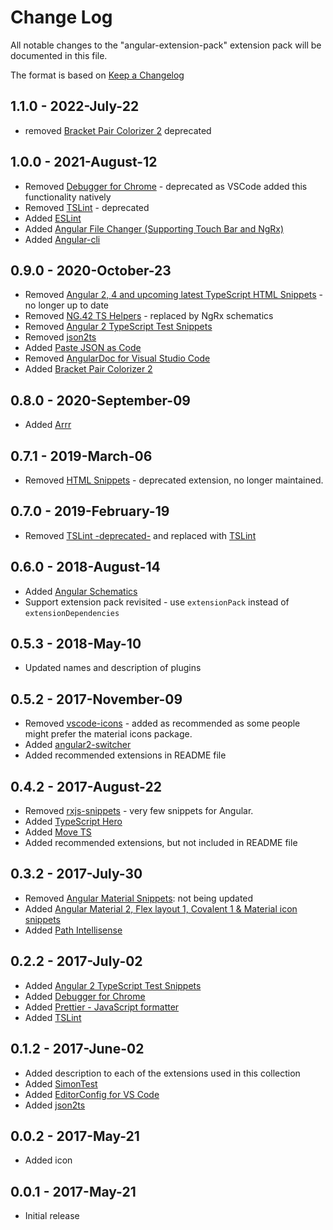 # Change Log
All notable changes to the "angular-extension-pack" extension pack will be documented in this file.

The format is based on [Keep a Changelog](http://keepachangelog.com/en/1.0.0/)

## 1.1.0 - 2022-July-22
- removed [Bracket Pair Colorizer 2](https://marketplace.visualstudio.com/items?itemName=CoenraadS.bracket-pair-colorizer-2) deprecated

## 1.0.0 - 2021-August-12
- Removed [Debugger for Chrome](https://marketplace.visualstudio.com/items?itemName=msjsdiag.debugger-for-chrome) - deprecated as VSCode added this functionality natively
- Removed [TSLint](https://marketplace.visualstudio.com/items?itemName=ms-vscode.vscode-typescript-tslint-plugin) - deprecated
- Added [ESLint](https://marketplace.visualstudio.com/items?itemName=dbaeumer.vscode-eslint)
- Added [Angular File Changer (Supporting Touch Bar and NgRx)](https://marketplace.visualstudio.com/items?itemName=john-crowson.angular-file-changer)
- Added [Angular-cli](https://marketplace.visualstudio.com/items?itemName=segerdekort.angular-cli)

## 0.9.0 - 2020-October-23
- Removed [Angular 2, 4 and upcoming latest TypeScript HTML Snippets](https://marketplace.visualstudio.com/items?itemName=UVBrain.Angular2) - no longer up to date
- Removed [NG.42 TS Helpers](https://marketplace.visualstudio.com/items?itemName=NG-42.ng-fortytwo-vscode-extension) - replaced by NgRx schematics
- Removed [Angular 2 TypeScript Test Snippets](https://marketplace.visualstudio.com/items?itemName=MarinhoBrandao.Angular2Tests)
- Removed [json2ts](https://marketplace.visualstudio.com/items?itemName=GregorBiswanger.json2ts)
- Added [Paste JSON as Code](https://marketplace.visualstudio.com/items?itemName=quicktype.quicktype)
- Removed [AngularDoc for Visual Studio Code](https://marketplace.visualstudio.com/items?itemName=AngularDoc.angulardoc-vscode)
- Added [Bracket Pair Colorizer 2](https://marketplace.visualstudio.com/items?itemName=CoenraadS.bracket-pair-colorizer-2)

## 0.8.0 - 2020-September-09
- Added [Arrr](https://marketplace.visualstudio.com/items?itemName=obenjiro.arrr)

## 0.7.1 - 2019-March-06
- Removed [HTML Snippets](https://marketplace.visualstudio.com/items?itemName=abusaidm.html-snippets) - deprecated extension, no longer maintained.

## 0.7.0 - 2019-February-19
- Removed [TSLint -deprecated-](https://marketplace.visualstudio.com/items?itemName=eg2.tslint) and replaced with [TSLint](https://marketplace.visualstudio.com/items?itemName=ms-vscode.vscode-typescript-tslint-plugin)

## 0.6.0 - 2018-August-14
- Added [Angular Schematics](https://marketplace.visualstudio.com/items?itemName=cyrilletuzi.angular-schematics)
- Support extension pack revisited - use `extensionPack` instead of `extensionDependencies`

## 0.5.3 - 2018-May-10
- Updated names and description of plugins

## 0.5.2 - 2017-November-09
- Removed [vscode-icons](https://marketplace.visualstudio.com/items?itemName=robertohuertasm.vscode-icons) - added as recommended as some people might prefer the material icons package.
- Added [angular2-switcher](https://marketplace.visualstudio.com/items?itemName=infinity1207.angular2-switcher)
- Added recommended extensions in README file

## 0.4.2 - 2017-August-22
- Removed [rxjs-snippets](https://marketplace.visualstudio.com/items?itemName=pkosta2006.rxjs-snippets) - very few snippets for Angular.
- Added [TypeScript Hero](https://marketplace.visualstudio.com/items?itemName=rbbit.typescript-hero)
- Added [Move TS](https://marketplace.visualstudio.com/items?itemName=stringham.move-ts)
- Added recommended extensions, but not included in README file

## 0.3.2 - 2017-July-30
- Removed [Angular Material Snippets](https://marketplace.visualstudio.com/items?itemName=4tron.angular-material-snippets): not being updated
- Added [Angular Material 2, Flex layout 1, Covalent 1 & Material icon snippets](https://marketplace.visualstudio.com/items?itemName=1tontech.angular-material)
- Added [Path Intellisense](https://marketplace.visualstudio.com/items?itemName=christian-kohler.path-intellisense)

## 0.2.2 - 2017-July-02
- Added [Angular 2 TypeScript Test Snippets](https://marketplace.visualstudio.com/items?itemName=MarinhoBrandao.Angular2Tests)
- Added [Debugger for Chrome](https://marketplace.visualstudio.com/items?itemName=msjsdiag.debugger-for-chrome)
- Added [Prettier - JavaScript formatter](https://marketplace.visualstudio.com/items?itemName=esbenp.prettier-vscode)
- Added  [TSLint](https://marketplace.visualstudio.com/items?itemName=eg2.tslint)

## 0.1.2 - 2017-June-02
- Added description to each of the extensions used in this collection
- Added [SimonTest](https://marketplace.visualstudio.com/items?itemName=SimonTest.simontest)
- Added [EditorConfig for VS Code](https://marketplace.visualstudio.com/items?itemName=EditorConfig.EditorConfig)
- Added [json2ts](https://marketplace.visualstudio.com/items?itemName=GregorBiswanger.json2ts)

## 0.0.2 - 2017-May-21
- Added icon

## 0.0.1 - 2017-May-21
- Initial release
